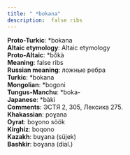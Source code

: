 ```yaml
---
title: " *bokana"
description:  false ribs
---
```


<strong>Proto-Turkic</strong>:  *bokana<br>
<strong>Altaic etymology</strong>:  Altaic etymology<br>
<strong> Proto-Altaic</strong>:  *bŏ̀kà<br>
<strong>Meaning</strong>:  false ribs<br>
<strong>Russian meaning</strong>:  ложные ребра<br>
<strong>Turkic</strong>:  *bokana<br>
<strong>Mongolian</strong>:  *bogoni<br>
<strong>Tungus-Manchu</strong>:  *boka-<br>
<strong>Japanese</strong>:  *bàkì<br>
<strong>Comments</strong>:  ЭСТЯ 2, 305, Лексика 275.<br>
<strong>Khakassian</strong>:  poɣana<br>
<strong>Oyrat</strong>:  boɣono söök<br>
<strong>Kirghiz</strong>:  boqono<br>
<strong>Kazakh</strong>:  buɣana (süjek)<br>
<strong>Bashkir</strong>:  boɣana (dial.)<br>


